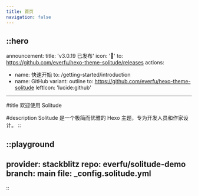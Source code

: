 ```yaml
---
title: 首页
navigation: false
---
```


::hero
---
announcement:
  title: 'v3.0.19 已发布'
  icon: '🎉'
  to: https://github.com/everfu/hexo-theme-solitude/releases
actions:
- name: 快速开始
  to: /getting-started/introduction
- name: GitHub
  variant: outline
  to: https://github.com/everfu/hexo-theme-solitude
  leftIcon: 'lucide:github'
---

#title
欢迎使用 Solitude

#description
Solitude 是一个极简而优雅的 Hexo 主题，专为开发人员和作家设计。
::

::playground
---
provider: stackblitz
repo: everfu/solitude-demo
branch: main
file: _config.solitude.yml
---
::